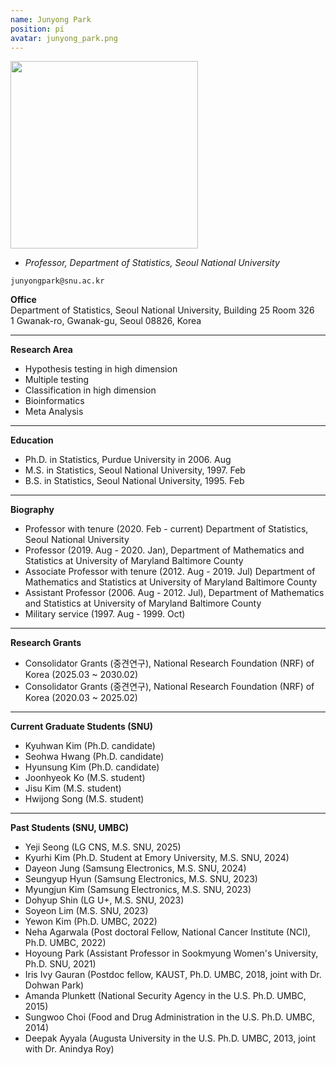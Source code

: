 ```yaml
---
name: Junyong Park
position: pi
avatar: junyong_park.png
---
```


<img width="300" src="{{site.baseurl}}/images/people/{{page.avatar}}" data-action="zoom">

- _Professor, Department of Statistics, Seoul National University_<br>

<i class="fa fa-envelope-o"></i> `junyongpark@snu.ac.kr`

**Office**<br>
Department of Statistics, Seoul National University, Building 25 Room 326 <br>
1 Gwanak-ro, Gwanak-gu, Seoul 08826, Korea <br>

<hr>

**Research Area**<br>
* Hypothesis testing in high dimension<br>
* Multiple testing<br>
* Classification in high dimension<br>
* Bioinformatics<br>
* Meta Analysis<br>

<hr> 

**Education**<br>
* Ph.D. in Statistics, Purdue University in 2006. Aug <br>
* M.S. in Statistics, Seoul National University, 1997. Feb <br>
* B.S. in Statistics, Seoul National University, 1995. Feb <br>

<hr>
 
**Biography**<br>
* Professor with tenure (2020. Feb - current)  Department of Statistics, Seoul National University<br>
* Professor (2019. Aug - 2020. Jan), Department of Mathematics and Statistics at University of Maryland Baltimore County<br>
* Associate Professor with tenure (2012. Aug - 2019. Jul)   Department of Mathematics and Statistics at University of Maryland Baltimore County<br>
* Assistant Professor (2006. Aug - 2012. Jul), Department of Mathematics and Statistics at University of Maryland Baltimore County<br>
* Military service (1997. Aug - 1999. Oct)  <br>

<hr>

**Research Grants**
- Consolidator Grants (중견연구), National Research Foundation (NRF) of Korea (2025.03 ~ 2030.02)
- Consolidator Grants (중견연구), National Research Foundation (NRF) of Korea (2020.03 ~ 2025.02)

<!-- - 한국연구재단 중견연구 (2020.03 ~ 2025.02)
- 한국연구재단 중견연구 (2025.03 ~ 2030.02) -->

<hr>


**Current Graduate Students (SNU)** <br>

* Kyuhwan Kim (Ph.D. candidate)
* Seohwa Hwang (Ph.D. candidate)
* Hyunsung Kim (Ph.D. candidate)
* Joonhyeok Ko (M.S. student)
* Jisu Kim (M.S. student)
* Hwijong Song (M.S. student)


<hr>


**Past Students (SNU, UMBC)** <br>

* Yeji Seong (LG CNS, M.S. SNU, 2025)
* Kyurhi Kim (Ph.D. Student at Emory University, M.S. SNU, 2024) 
* Dayeon Jung (Samsung Electronics, M.S. SNU, 2024)
* Seungyup Hyun (Samsung Electronics, M.S. SNU, 2023)
* Myungjun Kim (Samsung Electronics, M.S. SNU, 2023) 
* Dohyup Shin (LG U+, M.S. SNU, 2023)
* Soyeon Lim (M.S. SNU, 2023) 
* Yewon Kim (Ph.D. UMBC, 2022)
* Neha Agarwala (Post doctoral Fellow, National Cancer Institute (NCI), Ph.D. UMBC, 2022)
* Hoyoung Park (Assistant Professor in Sookmyung Women's University, Ph.D. SNU, 2021)
* Iris Ivy Gauran (Postdoc fellow, KAUST, Ph.D. UMBC, 2018, joint with Dr. Dohwan Park) 
* Amanda Plunkett (National Security Agency in the U.S.  Ph.D. UMBC, 2015) 
* Sungwoo Choi (Food and Drug Administration  in the U.S.  Ph.D. UMBC, 2014) 
* Deepak Ayyala (Augusta University in the U.S. Ph.D. UMBC, 2013,  joint with Dr. Anindya Roy) 

